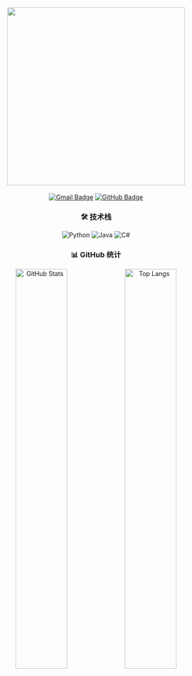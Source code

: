 ## <div align="center"> <img width="400" src="https://count.kjchmc.cn/get/@:ZouGuoDaHuang?theme=gelbooru" /> </div>

<div align="center">

[![Gmail Badge](https://img.shields.io/badge/-zouguodahuang@outlook.com-c14438?style=for-the-badge&logo=gmail&logoColor=white)](mailto:zouguodahuang@outlook.com)
[![GitHub Badge](https://img.shields.io/badge/-ZouGuoDaHuang-181717?style=for-the-badge&logo=github)](https://github.com/ZouGuoDaHuang)

### 🛠️ 技术栈
![Python](https://img.shields.io/badge/-Python-3776AB?style=for-the-badge&logo=python&logoColor=white)
![Java](https://img.shields.io/badge/-Java-007396?style=for-the-badge&logo=openjdk&logoColor=white)
![C#](https://img.shields.io/badge/-C%23-239120?style=for-the-badge&logo=c-sharp&logoColor=white)

### 📊 GitHub 统计

<img alt="GitHub Stats" src="https://github-readme-stats.vercel.app/api?username=ZouGuoDaHuang&show_icons=true&count_private=true&include_all_commits=true&hide_border=true&theme=default" width="48%" />
<img alt="Top Langs" src="https://github-readme-stats.vercel.app/api/top-langs/?username=ZouGuoDaHuang&hide_border=true&layout=compact&theme=default&exclude_repo=ZouGuoDaHuang.github.io&hide=xml,markdown" width="48%" />

</div>
